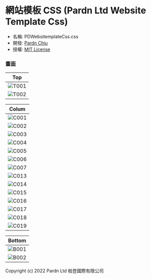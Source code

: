 # 網站模板 CSS (Pardn Ltd Website Template Css)

- 名稱: PDWebsitemplateCss.css 
- 開發: [Pardn Chiu](mailto:chiuchingwei@icloud.com)
- 授權: [MIT License](./LICENSE)

### 畫面

| Top |
| --- |
| ![T001](./preview/top/T001.png) |
| ![T002](./preview/top/T002.png) |


| Colum |
| --- |
| ![C001](./preview/colum/C001.png) |
| ![C002](./preview/colum/C002.png) |
| ![C003](./preview/colum/C003.png) |
| ![C004](./preview/colum/C004.png) |
| ![C005](./preview/colum/C005.png) |
| ![C006](./preview/colum/C006.png) |
| ![C007](./preview/colum/C007.png) |
| ![C013](./preview/colum/C013.png) |
| ![C014](./preview/colum/C014.png) |
| ![C015](./preview/colum/C015.png) |
| ![C016](./preview/colum/C016.png) |
| ![C017](./preview/colum/C017.png) |
| ![C018](./preview/colum/C018.png) |
| ![C019](./preview/colum/C019.png) |

| Bottom |
| --- |
| ![B001](./preview/bottom/B001.png) |
| ![B002](./preview/bottom/B002.png) |

Copyright (c) 2022 Pardn Ltd 帕登國際有限公司
